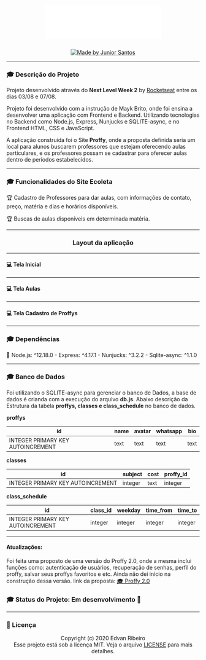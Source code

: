 <h1 align="center">
    <img width="300px" alt="Logo Proffy" src="./public/assets/logo.svg" />
</h1>
<p align="center">
<a href="https://rocketseat.com.br">
<img alt="Made by Junior Santos" src="https://img.shields.io/badge/made%20by-Junior Santos-%237519C1">
</a>
<p/>

------

### :mortar_board: Descrição do Projeto

Projeto desenvolvido através do **Next Level Week 2**  by  [Rocketseat](https://rocketseat.com.br/) entre os dias 03/08 e 07/08. 

Projeto foi desenvolvido com a instrução de Mayk Brito, onde foi ensina a desenvolver uma aplicação com Frontend e Backend. Utilizando tecnologias no Backend como Node.js, Express, Nunjucks e SQLITE-async, e no Frontend HTML, CSS e JavaScript.

A aplicação construída foi o Site **Proffy**, onde a proposta definida seria um local para alunos buscarem professores que estejam oferecendo aulas  particulares, e os professores possam se cadastrar para oferecer aulas dentro de períodos estabelecidos. 

------

###  :mortar_board: Funcionalidades do Site Ecoleta

:trophy: Cadastro de Professores para dar aulas, com informações de contato, preço, matéria e dias e horários disponíveis.

:trophy: Buscas de aulas disponíveis em determinada matéria. 

----

<h3 align="center">
    Layout da aplicação
</h3>

------

#### :computer: Tela Inicial

------

#### :computer: Tela Aulas


------

#### :computer: Tela Cadastro de Proffys


------

### :mortar_board: Dependências

:vertical_traffic_light: Node.js: ^12.18.0 - Express: ^4.17.1 - Nunjucks: ^3.2.2 - Sqlite-async: ^1.1.0

------

###  :mortar_board: Banco de Dados

Foi utilizando o SQLITE-async para gerenciar o banco de Dados, a base de dados é crianda com a execução do arquivo **db.js**. Abaixo descrição da Estrutura da tabela **proffys, classes e class_schedule** no banco de dados.

**proffys**

| id| name| avatar |whatsapp | bio |
|--|--|--|--|--|
|INTEGER PRIMARY KEY AUTOINCREMENT|text|text|text|text|

**classes**

| id| subject | cost |proffy_id |
|--|--|--|--|
|INTEGER PRIMARY KEY AUTOINCREMENT|integer|text|integer|

**class_schedule**

| id| class_id | weekday |time_from | time_to |
|--|--|--|--|--|
|INTEGER PRIMARY KEY AUTOINCREMENT|integer| integer |integer|integer|

------

#### Atualizações:

Foi feita uma proposto de uma versão do Proffy 2.0, onde a mesma inclui funções como: autenticação de usuários, recuperação de senhas, perfil do proffy, salvar seus proffys favoritos e etc. Ainda não dei inicio na construção dessa versão. link da proposta: [:mortar_board: Proffy 2.0](https://www.notion.so/Vers-o-2-0-Proffy-eefca1b981694cd0a895613bc6235970)

### :mortar_board: Status do Projeto: Em desenvolvimento :construction:

------

### :pencil: Licença

<p align="center">
	Copyright (c) 2020 Edvan Ribeiro
    <br/>
    Esse projeto está sob a licença MIT. Veja o arquivo <a href="https://github.com/ejunior01/projetos_by_rocketseat/blob/master/LICENSE">LICENSE</a> para mais detalhes.
</p>
